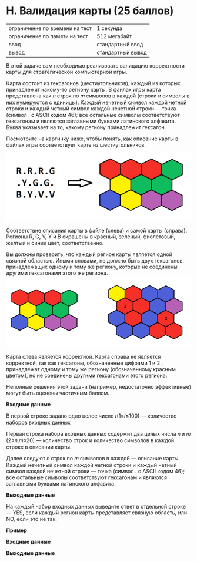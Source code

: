 # H. Валидация карты (25 баллов)

|                                |                   |
|--------------------------------|-------------------|
| ограничение по времени на тест | 1 секунда        |
| ограничение по памяти на тест  | 512 мегабайт      |
| ввод                           | стандартный ввод  |
| вывод                          | стандартный вывод |

В этой задаче вам необходимо реализовать валидацию корректности карты для стратегической компьютерной игры.

Карта состоит из гексагонов (шестиугольников), каждый из которых принадлежит какому-то региону карты. В файлах игры карта представлена как 𝑛 строк по 𝑚 символов в каждой (строки и символы в них нумеруются с единицы). Каждый нечетный символ каждой четной строки и каждый четный символ каждой нечетной строки — точка (символ . с ASCII кодом 46); все остальные символы соответствуют гексагонам и являются заглавными буквами латинского алфавита. Буква указывает на то, какому региону принадлежит гексагон.

Посмотрите на картинку ниже, чтобы понять, как описание карты в файлах игры соответствует карте из шестиугольников.

![пример](img.png "пример")

Соответствие описания карты в файле (слева) и самой карты (справа). Регионы R, G, V, Y и B окрашены в красный, зеленый, фиолетовый, желтый и синий цвет, соответственно.

Вы должны проверить, что каждый регион карты является одной связной областью. Иными словами, не должно быть двух гексагонов, принадлежащих одному и тому же региону, которые не соединены другими гексагонами этого же региона.
![пример](img_1.png "пример")

Карта слева является корректной. Карта справа не является корректной, так как гексагоны, обозначенные цифрами 1 и 2 , принадлежат одному и тому же региону (обозначенному красным цветом), но не соединены другими гексагонами этого региона.

Неполные решения этой задачи (например, недостаточно эффективные) могут быть оценены частичным баллом.

**Входные данные**

В первой строке задано одно целое число 𝑡(1≤𝑡≤100) — количество наборов входных данных

Первая строка набора входных данных содержит два целых числа 𝑛 и 𝑚 (2≤𝑛,𝑚≤20) — количество строк и количество символов в каждой строке в описании карты.

Далее следуют 𝑛 строк по 𝑚 символов в каждой — описание карты. Каждый нечетный символ каждой четной строки и каждый четный символ каждой нечетной строки — точка (символ . с ASCII кодом 46); все остальные символы соответствуют гексагонам и являются заглавными буквами латинского алфавита.

**Выходные данные**

На каждый набор входных данных выведите ответ в отдельной строке — YES, если каждый регион карты представляет связную область, или NO, если это не так.

**Пример**

**Входные данные**

**Выходные данные**


